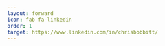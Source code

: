 ```yaml
---
layout: forward
icon: fab fa-linkedin
order: 1
target: https://www.linkedin.com/in/chrisbobbitt/
---
```

